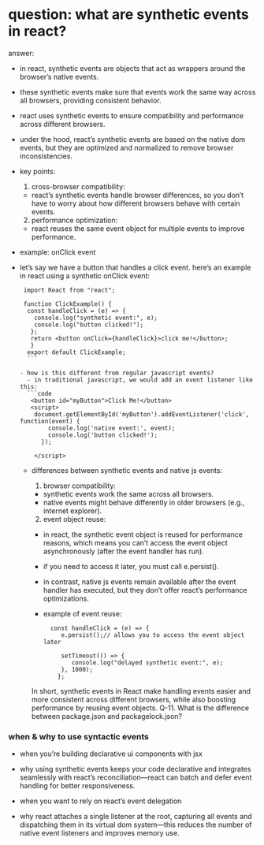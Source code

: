 # question: what are synthetic events in react?

answer:

- in react, synthetic events are objects that act as wrappers around the browser’s native events.
- these synthetic events make sure that events work the same way across all browsers, providing consistent behavior.
- react uses synthetic events to ensure compatibility and performance across different browsers.
- under the hood, react’s synthetic events are based on the native dom events, but they are optimized and normalized to remove browser inconsistencies.
- key points:

  1. cross-browser compatibility:

  - react’s synthetic events handle browser differences, so you don’t have to worry about how different browsers behave with certain events.

  2. performance optimization:

  - react reuses the same event object for multiple events to improve performance.

- example: onClick event
- let’s say we have a button that handles a click event. here’s an example in react using a synthetic onClick event:

  ````code
   import React from "react";

   function ClickExample() {
    const handleClick = (e) => {
      console.log("synthetic event:", e);
      console.log("button clicked!");
     };
     return <button onClick={handleClick}>click me!</button>;
     }
    export default ClickExample;
    ```

  - how is this different from regular javascript events?
    - in traditional javascript, we would add an event listener like this:
    ```code
     <button id="myButton">Click Me!</button>
     <script>
      document.getElementById('myButton').addEventListener('click', function(event) {
          console.log('native event:', event);
          console.log('button clicked!');
        });

      </script>
  ````

  - differences between synthetic events and native js events:

    1. browser compatibility:

    - synthetic events work the same across all browsers.
    - native events might behave differently in older browsers (e.g., internet explorer).

    2. event object reuse:

    - in react, the synthetic event object is reused for performance reasons, which means you can’t access the event object asynchronously (after the event handler has run).
    - if you need to access it later, you must call e.persist().
    - in contrast, native js events remain available after the event handler has executed, but they don’t offer react’s performance optimizations.
    - example of event reuse:

      ```code
        const handleClick = (e) => {
           e.persist();// allows you to access the event object later

           setTimeout(() => {
              console.log("delayed synthetic event:", e);
           }, 1000);
          };
      ```

    In short, synthetic events in React make handling events easier and more consistent across different browsers, while also boosting performance by reusing event objects. Q-11. What is the difference between package.json and packagelock.json?

### when & why to use syntactic events

- when you’re building declarative ui components with jsx
- why using synthetic events keeps your code declarative and integrates seamlessly with react’s reconciliation—react can batch and defer event handling for better responsiveness.

- when you want to rely on react’s event delegation
- why react attaches a single listener at the root, capturing all events and dispatching them in its virtual dom system—this reduces the number of native event listeners and improves memory use.
